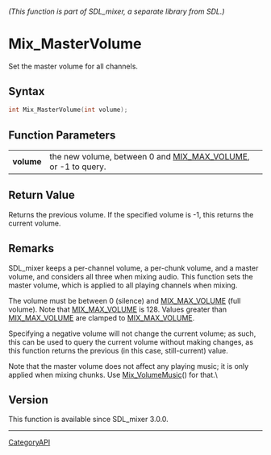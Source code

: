 ###### (This function is part of SDL_mixer, a separate library from SDL.)
# Mix_MasterVolume

Set the master volume for all channels.

## Syntax

```c
int Mix_MasterVolume(int volume);

```

## Function Parameters

|                |                                                                                 |
| -------------- | ------------------------------------------------------------------------------- |
| **volume**     | the new volume, between 0 and [MIX_MAX_VOLUME](MIX_MAX_VOLUME), or -1 to query. |

## Return Value

Returns the previous volume. If the specified volume is -1, this returns
the current volume.

## Remarks

SDL_mixer keeps a per-channel volume, a per-chunk volume, and a master
volume, and considers all three when mixing audio. This function sets the
master volume, which is applied to all playing channels when mixing.

The volume must be between 0 (silence) and [MIX_MAX_VOLUME](MIX_MAX_VOLUME)
(full volume). Note that [MIX_MAX_VOLUME](MIX_MAX_VOLUME) is 128. Values
greater than [MIX_MAX_VOLUME](MIX_MAX_VOLUME) are clamped to
[MIX_MAX_VOLUME](MIX_MAX_VOLUME).

Specifying a negative volume will not change the current volume; as such,
this can be used to query the current volume without making changes, as
this function returns the previous (in this case, still-current) value.

Note that the master volume does not affect any playing music; it is only
applied when mixing chunks. Use [Mix_VolumeMusic](Mix_VolumeMusic)() for
that.\

## Version

This function is available since SDL_mixer 3.0.0.

----
[CategoryAPI](CategoryAPI)

